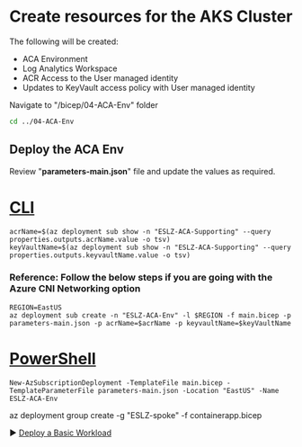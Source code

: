# Create resources for the AKS Cluster

The following will be created:

* ACA Environment 
* Log Analytics Workspace
* ACR Access to the User managed identity
* Updates to KeyVault access policy with User managed identity

Navigate to "/bicep/04-ACA-Env" folder

```bash
cd ../04-ACA-Env
```


## Deploy the ACA Env
Review "**parameters-main.json**" file and update the values as required. 
        

# [CLI](#tab/CLI)

```azurecli
acrName=$(az deployment sub show -n "ESLZ-ACA-Supporting" --query properties.outputs.acrName.value -o tsv)
keyVaultName=$(az deployment sub show -n "ESLZ-ACA-Supporting" --query properties.outputs.keyvaultName.value -o tsv)
```

### Reference: Follow the below steps if you are going with the Azure CNI Networking option

```
REGION=EastUS
az deployment sub create -n "ESLZ-ACA-Env" -l $REGION -f main.bicep -p parameters-main.json -p acrName=$acrName -p keyvaultName=$keyVaultName 
```


# [PowerShell](#tab/PowerShell)

```azurepowershell
New-AzSubscriptionDeployment -TemplateFile main.bicep -TemplateParameterFile parameters-main.json -Location "EastUS" -Name ESLZ-ACA-Env
```

 az deployment group create -g "ESLZ-spoke"   -f containerapp.bicep

:arrow_forward: [Deploy a Basic Workload](./07-workload.md)